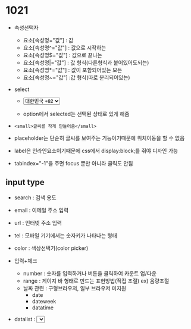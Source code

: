 # 1021

- 속성선택자
  - 요소[속성명="값"] : 값
  - 요소[속성명^="값"] : 값으로 시작하는
  - 요소[속성명$="값"] : 값으로 끝나는
  - 요소[속성명|="값"] : 값 형식(다른형식과 붙어있어도되는)
  - 요소[속성명*="값"] : 값이 포함되어있는 모든
  - 요소[속성명~="값"] :값 형식(따로 분리되어있는)

- select

  - <select class="full" name="user__Tel" id="userTel">
    	<option value="america">미국 <span>+1</span></option>
    	<option selected value="korea">대한민국 <span>+82</span></option>
    	<option value="france">프랑스 <span>+33</span></option>
    </select>                 

  - option에서 selected는 선택된 상태로 있게 해줌

- `<small>글씨를 작게 만들어줌</small>`
- placeholder는 단순히 글씨를 보여주는 기능이기때문에 위치이동을 할 수 없음
- label은 인라인요소이기때문에 css에서 display:block;를 줘야 디자인 가능
- tabindex="-1"을 주면 focus 뿐만 아니라 클릭도 안됨

## input type

- search : 검색 용도
- email : 이메일 주소 입력
- url : 인터넷 주소 입력
- tel : 모바일 기기에서는 숫자키가 나타나는 형태

- color : 색상선택기(color picker)

- 입력+체크
  - number : 숫자를 입력하거나 버튼을 클릭하여 카운트 업/다운
  - range : 게이지 바 형태로 만드는 표현방법(직접 조절) ex) 음량조절
  - 날짜 관련 : 구형브라우저, 일부 브라우저 미지원
    - date
    - dateweek
    - datatime
- datalist : <select>+<input type="text">

